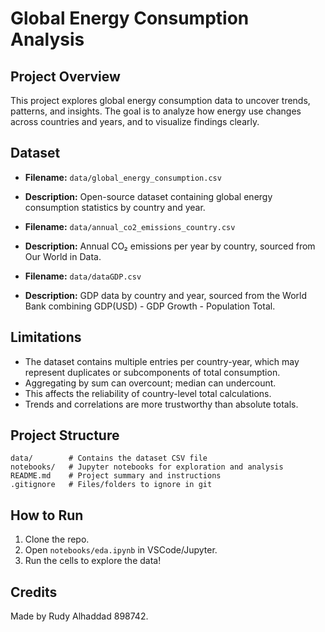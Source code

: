 # Global Energy Consumption Analysis

## Project Overview
This project explores global energy consumption data to uncover trends, patterns, and insights. The goal is to analyze how energy use changes across countries and years, and to visualize findings clearly.

## Dataset
- **Filename:** `data/global_energy_consumption.csv`
- **Description:** Open-source dataset containing global energy consumption statistics by country and year.

- **Filename:** `data/annual_co2_emissions_country.csv`
- **Description:** Annual CO₂ emissions per year by country, sourced from Our World in Data.

- **Filename:** `data/dataGDP.csv`
- **Description:** GDP data by country and year, sourced from the World Bank combining GDP(USD) - GDP Growth - Population Total.

## Limitations

- The dataset contains multiple entries per country-year, which may represent duplicates or subcomponents of total consumption.
- Aggregating by sum can overcount; median can undercount.
- This affects the reliability of country-level total calculations.
- Trends and correlations are more trustworthy than absolute totals.

## Project Structure
```
data/        # Contains the dataset CSV file
notebooks/   # Jupyter notebooks for exploration and analysis
README.md    # Project summary and instructions
.gitignore   # Files/folders to ignore in git
```

## How to Run
1. Clone the repo.
2. Open `notebooks/eda.ipynb` in VSCode/Jupyter.
3. Run the cells to explore the data!

## Credits
Made by Rudy Alhaddad 898742.
